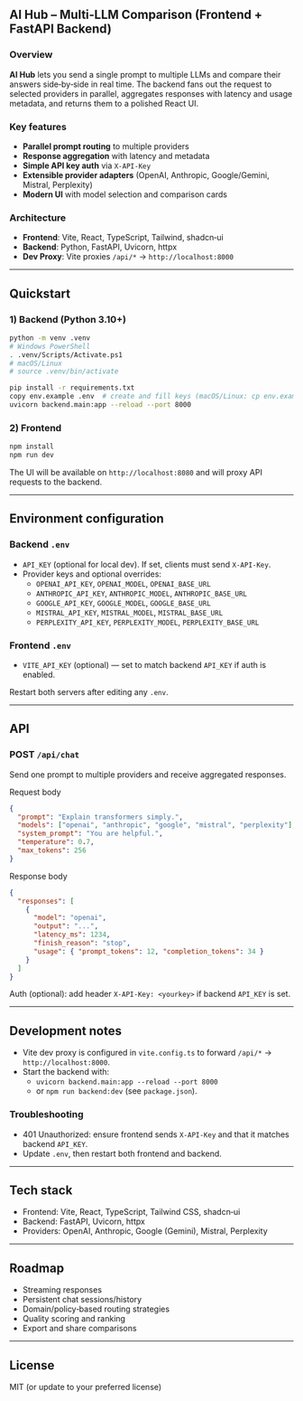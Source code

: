 ## AI Hub – Multi‑LLM Comparison (Frontend + FastAPI Backend)

### Overview
**AI Hub** lets you send a single prompt to multiple LLMs and compare their answers side‑by‑side in real time. The backend fans out the request to selected providers in parallel, aggregates responses with latency and usage metadata, and returns them to a polished React UI.

### Key features
- **Parallel prompt routing** to multiple providers
- **Response aggregation** with latency and metadata
- **Simple API key auth** via `X-API-Key`
- **Extensible provider adapters** (OpenAI, Anthropic, Google/Gemini, Mistral, Perplexity)
- **Modern UI** with model selection and comparison cards

### Architecture
- **Frontend**: Vite, React, TypeScript, Tailwind, shadcn‑ui
- **Backend**: Python, FastAPI, Uvicorn, httpx
- **Dev Proxy**: Vite proxies `/api/*` → `http://localhost:8000`

---

## Quickstart

### 1) Backend (Python 3.10+)
```bash
python -m venv .venv
# Windows PowerShell
. .venv/Scripts/Activate.ps1
# macOS/Linux
# source .venv/bin/activate

pip install -r requirements.txt
copy env.example .env  # create and fill keys (macOS/Linux: cp env.example .env)
uvicorn backend.main:app --reload --port 8000
```

### 2) Frontend
```bash
npm install
npm run dev
```

The UI will be available on `http://localhost:8080` and will proxy API requests to the backend.

---

## Environment configuration

### Backend `.env`
- `API_KEY` (optional for local dev). If set, clients must send `X-API-Key`.
- Provider keys and optional overrides:
  - `OPENAI_API_KEY`, `OPENAI_MODEL`, `OPENAI_BASE_URL`
  - `ANTHROPIC_API_KEY`, `ANTHROPIC_MODEL`, `ANTHROPIC_BASE_URL`
  - `GOOGLE_API_KEY`, `GOOGLE_MODEL`, `GOOGLE_BASE_URL`
  - `MISTRAL_API_KEY`, `MISTRAL_MODEL`, `MISTRAL_BASE_URL`
  - `PERPLEXITY_API_KEY`, `PERPLEXITY_MODEL`, `PERPLEXITY_BASE_URL`

### Frontend `.env`
- `VITE_API_KEY` (optional) — set to match backend `API_KEY` if auth is enabled.

Restart both servers after editing any `.env`.

---

## API

### POST `/api/chat`
Send one prompt to multiple providers and receive aggregated responses.

Request body
```json
{
  "prompt": "Explain transformers simply.",
  "models": ["openai", "anthropic", "google", "mistral", "perplexity"],
  "system_prompt": "You are helpful.",
  "temperature": 0.7,
  "max_tokens": 256
}
```

Response body
```json
{
  "responses": [
    {
      "model": "openai",
      "output": "...",
      "latency_ms": 1234,
      "finish_reason": "stop",
      "usage": { "prompt_tokens": 12, "completion_tokens": 34 }
    }
  ]
}
```

Auth (optional): add header `X-API-Key: <yourkey>` if backend `API_KEY` is set.

---

## Development notes
- Vite dev proxy is configured in `vite.config.ts` to forward `/api/*` → `http://localhost:8000`.
- Start the backend with:
  - `uvicorn backend.main:app --reload --port 8000`
  - or `npm run backend:dev` (see `package.json`).

### Troubleshooting
- 401 Unauthorized: ensure frontend sends `X-API-Key` and that it matches backend `API_KEY`.
- Update `.env`, then restart both frontend and backend.

---

## Tech stack
- Frontend: Vite, React, TypeScript, Tailwind CSS, shadcn‑ui
- Backend: FastAPI, Uvicorn, httpx
- Providers: OpenAI, Anthropic, Google (Gemini), Mistral, Perplexity

---

## Roadmap
- Streaming responses
- Persistent chat sessions/history
- Domain/policy‑based routing strategies
- Quality scoring and ranking
- Export and share comparisons

---

## License
MIT (or update to your preferred license)
